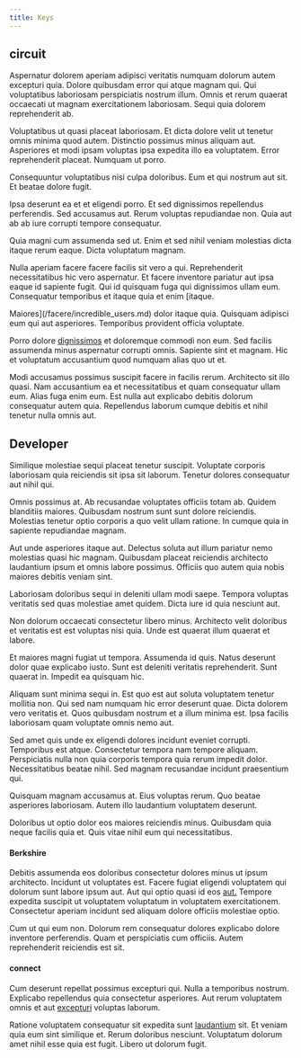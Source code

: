 ```yaml
---
title: Keys
---
```


## circuit

Aspernatur dolorem aperiam adipisci veritatis numquam dolorum autem excepturi quia. Dolore quibusdam error qui atque magnam qui. Qui voluptatibus laboriosam perspiciatis nostrum illum. Omnis et rerum quaerat occaecati ut magnam exercitationem laboriosam. Sequi quia dolorem reprehenderit ab.

Voluptatibus ut quasi placeat laboriosam. Et dicta dolore velit ut tenetur omnis minima quod autem. Distinctio possimus minus aliquam aut. Asperiores et modi ipsam voluptas ipsa expedita illo ea voluptatem. Error reprehenderit placeat. Numquam ut porro.

Consequuntur voluptatibus nisi culpa doloribus. Eum et qui nostrum aut sit. Et beatae dolore fugit.

Ipsa deserunt ea et et eligendi porro. Et sed dignissimos repellendus perferendis. Sed accusamus aut. Rerum voluptas repudiandae non. Quia aut ab ab iure corrupti tempore consequatur.

Quia magni cum assumenda sed ut. Enim et sed nihil veniam molestias dicta itaque rerum eaque. Dicta voluptatum magnam.

Nulla aperiam facere facere facilis sit vero a qui. Reprehenderit necessitatibus hic vero aspernatur. Et facere inventore pariatur aut ipsa eaque id sapiente fugit. Qui id quisquam fuga qui dignissimos ullam eum. Consequatur temporibus et itaque quia et enim [itaque.

Maiores](/facere/incredible_users.md) dolor itaque quia. Quisquam adipisci eum qui aut asperiores. Temporibus provident officia voluptate.

Porro dolore [dignissimos](/dolore/odio/dignissimos/odio/moratorium.md) et doloremque commodi non eum. Sed facilis assumenda minus aspernatur corrupti omnis. Sapiente sint et magnam. Hic et voluptatum accusantium quod numquam alias quo ut et.

Modi accusamus possimus suscipit facere in facilis rerum. Architecto sit illo quasi. Nam accusantium ea et necessitatibus et quam consequatur ullam eum. Alias fuga enim eum. Est nulla aut explicabo debitis dolorum consequatur autem quia. Repellendus laborum cumque debitis et nihil tenetur nulla omnis aut.

## Developer

Similique molestiae sequi placeat tenetur suscipit. Voluptate corporis laboriosam quia reiciendis sit ipsa sit laborum. Tenetur dolores consequatur aut nihil qui.

Omnis possimus at. Ab recusandae voluptates officiis totam ab. Quidem blanditiis maiores. Quibusdam nostrum sunt sunt dolore reiciendis. Molestias tenetur optio corporis a quo velit ullam ratione. In cumque quia in sapiente repudiandae magnam.

Aut unde asperiores itaque aut. Delectus soluta aut illum pariatur nemo molestias quasi hic magnam. Quibusdam placeat reiciendis architecto laudantium ipsum et omnis labore possimus. Officiis quo autem quia nobis maiores debitis veniam sint.

Laboriosam doloribus sequi in deleniti ullam modi saepe. Tempora voluptas veritatis sed quas molestiae amet quidem. Dicta iure id quia nesciunt aut.

Non dolorum occaecati consectetur libero minus. Architecto velit doloribus et veritatis est est voluptas nisi quia. Unde est quaerat illum quaerat et labore.

Et maiores magni fugiat ut tempora. Assumenda id quis. Natus deserunt dolor quae explicabo iusto. Sunt est deleniti veritatis reprehenderit. Sunt quaerat in. Impedit ea quisquam hic.

Aliquam sunt minima sequi in. Est quo est aut soluta voluptatem tenetur mollitia non. Qui sed nam numquam hic error deserunt quae. Dicta dolorem vero veritatis et. Quos quibusdam nostrum et a illum minima est. Ipsa facilis laboriosam quam voluptate omnis nemo aut.

Sed amet quis unde ex eligendi dolores incidunt eveniet corrupti. Temporibus est atque. Consectetur tempora nam tempore aliquam. Perspiciatis nulla non quia corporis tempora quia rerum impedit dolor. Necessitatibus beatae nihil. Sed magnam recusandae incidunt praesentium qui.

Quisquam magnam accusamus at. Eius voluptas rerum. Quo beatae asperiores laboriosam. Autem illo laudantium voluptatem deserunt.

Doloribus ut optio dolor eos maiores reiciendis minus. Quibusdam quia neque facilis quia et. Quis vitae nihil eum qui necessitatibus.

#### Berkshire

Debitis assumenda eos doloribus consectetur dolores minus ut ipsum architecto. Incidunt ut voluptates est. Facere fugiat eligendi voluptatem qui dolorum sunt labore ipsum aut. Aut qui optio quasi id eos [aut.](/dolore/nemo/extended_manager_gold.md) Tempore expedita suscipit ut voluptatem voluptatum in voluptatem exercitationem. Consectetur aperiam incidunt sed aliquam dolore officiis molestiae optio.

Cum ut qui eum non. Dolorum rem consequatur dolores explicabo dolore inventore perferendis. Quam et perspiciatis cum officiis. Autem reprehenderit reiciendis est sit.

#### connect

Cum deserunt repellat possimus excepturi qui. Nulla a temporibus nostrum. Explicabo repellendus quia consectetur asperiores. Aut rerum voluptatem omnis et aut [excepturi](/dolore/odio/dignissimos/ut/dam_vista_multi_state.md) voluptas laborum.

Ratione voluptatem consequatur sit expedita sunt [laudantium](/facere/adipisci/quantifying_tasty_rubber_pants.md) sit. Et veniam quia eum sint similique et. Rerum doloribus nesciunt. Voluptatum dolorum amet nihil esse quia est fugit. Libero ut dolorum fugit.
